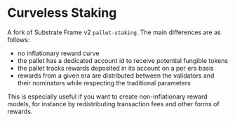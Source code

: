# Curveless Staking
A fork of Substrate Frame v2 `pallet-staking`. The main differences are as follows:
- no inflationary reward curve
- the pallet has a dedicated account id to receive potential fungible tokens
- the pallet tracks rewards deposited in its account on a per era basis
- rewards from a given era are distributed between the validators and their nominators while respecting the traditional parameters

This is especially useful if you want to create non-inflationary reward models, for instance by redistributing transaction fees and other forms of rewards.